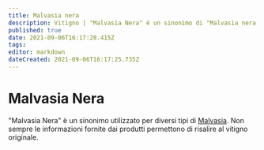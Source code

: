 ```yaml
---
title: Malvasia nera
description: Vitigno | "Malvasia Nera" è un sinonimo di "Malvasia nera di Basilicata".
published: true
date: 2021-09-06T16:17:28.415Z
tags: 
editor: markdown
dateCreated: 2021-09-06T16:17:25.735Z
---
```


# Malvasia Nera

"Malvasia Nera" è un sinonimo utilizzato per diversi tipi di [Malvasia](/vitigni/bacca-bianca/malvasia). Non sempre le informazioni fornite dai produtti permettono di risalire al vitigno originale.